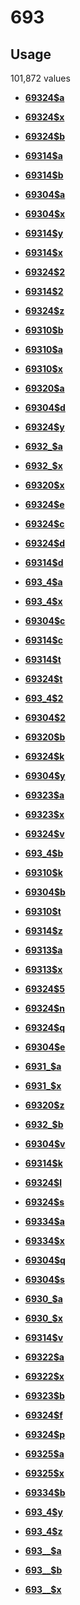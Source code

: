 # 693

## Usage

101,872 values

-   **[69324$a](../../tags/693/69324a-1.md)**  

-   **[69324$x](../../tags/693/69324x-2.md)**  

-   **[69324$b](../../tags/693/69324b-3.md)**  

-   **[69314$a](../../tags/693/69314a-4.md)**  

-   **[69314$b](../../tags/693/69314b-5.md)**  

-   **[69304$a](../../tags/693/69304a-6.md)**  

-   **[69304$x](../../tags/693/69304x-7.md)**  

-   **[69314$y](../../tags/693/69314y-8.md)**  

-   **[69314$x](../../tags/693/69314x-9.md)**  

-   **[69324$2](../../tags/693/693242-10.md)**  

-   **[69314$2](../../tags/693/693142-11.md)**  

-   **[69324$z](../../tags/693/69324z-12.md)**  

-   **[69310$b](../../tags/693/69310b-13.md)**  

-   **[69310$a](../../tags/693/69310a-14.md)**  

-   **[69310$x](../../tags/693/69310x-15.md)**  

-   **[69320$a](../../tags/693/69320a-16.md)**  

-   **[69304$d](../../tags/693/69304d-17.md)**  

-   **[69324$y](../../tags/693/69324y-18.md)**  

-   **[6932\_$a](../../tags/693/6932_a-19.md)**  

-   **[6932\_$x](../../tags/693/6932_x-20.md)**  

-   **[69320$x](../../tags/693/69320x-21.md)**  

-   **[69324$e](../../tags/693/69324e-22.md)**  

-   **[69324$c](../../tags/693/69324c-23.md)**  

-   **[69324$d](../../tags/693/69324d-24.md)**  

-   **[69314$d](../../tags/693/69314d-25.md)**  

-   **[693\_4$a](../../tags/693/693_4a-26.md)**  

-   **[693\_4$x](../../tags/693/693_4x-27.md)**  

-   **[69304$c](../../tags/693/69304c-28.md)**  

-   **[69314$c](../../tags/693/69314c-29.md)**  

-   **[69314$t](../../tags/693/69314t-30.md)**  

-   **[69324$t](../../tags/693/69324t-31.md)**  

-   **[693\_4$2](../../tags/693/693_42-32.md)**  

-   **[69304$2](../../tags/693/693042-33.md)**  

-   **[69320$b](../../tags/693/69320b-34.md)**  

-   **[69324$k](../../tags/693/69324k-35.md)**  

-   **[69304$y](../../tags/693/69304y-36.md)**  

-   **[69323$a](../../tags/693/69323a-37.md)**  

-   **[69323$x](../../tags/693/69323x-38.md)**  

-   **[69324$v](../../tags/693/69324v-39.md)**  

-   **[693\_4$b](../../tags/693/693_4b-40.md)**  

-   **[69310$k](../../tags/693/69310k-41.md)**  

-   **[69304$b](../../tags/693/69304b-42.md)**  

-   **[69310$t](../../tags/693/69310t-43.md)**  

-   **[69314$z](../../tags/693/69314z-44.md)**  

-   **[69313$a](../../tags/693/69313a-45.md)**  

-   **[69313$x](../../tags/693/69313x-46.md)**  

-   **[69324$5](../../tags/693/693245-47.md)**  

-   **[69324$n](../../tags/693/69324n-48.md)**  

-   **[69324$q](../../tags/693/69324q-49.md)**  

-   **[69304$e](../../tags/693/69304e-50.md)**  

-   **[6931\_$a](../../tags/693/6931_a-51.md)**  

-   **[6931\_$x](../../tags/693/6931_x-52.md)**  

-   **[69320$z](../../tags/693/69320z-53.md)**  

-   **[6932\_$b](../../tags/693/6932_b-54.md)**  

-   **[69304$v](../../tags/693/69304v-55.md)**  

-   **[69314$k](../../tags/693/69314k-56.md)**  

-   **[69324$l](../../tags/693/69324l-57.md)**  

-   **[69324$s](../../tags/693/69324s-58.md)**  

-   **[69334$a](../../tags/693/69334a-59.md)**  

-   **[69334$x](../../tags/693/69334x-60.md)**  

-   **[69304$q](../../tags/693/69304q-61.md)**  

-   **[69304$s](../../tags/693/69304s-62.md)**  

-   **[6930\_$a](../../tags/693/6930_a-63.md)**  

-   **[6930\_$x](../../tags/693/6930_x-64.md)**  

-   **[69314$v](../../tags/693/69314v-65.md)**  

-   **[69322$a](../../tags/693/69322a-66.md)**  

-   **[69322$x](../../tags/693/69322x-67.md)**  

-   **[69323$b](../../tags/693/69323b-68.md)**  

-   **[69324$f](../../tags/693/69324f-69.md)**  

-   **[69324$p](../../tags/693/69324p-70.md)**  

-   **[69325$a](../../tags/693/69325a-71.md)**  

-   **[69325$x](../../tags/693/69325x-72.md)**  

-   **[69334$b](../../tags/693/69334b-73.md)**  

-   **[693\_4$y](../../tags/693/693_4y-74.md)**  

-   **[693\_4$z](../../tags/693/693_4z-75.md)**  

-   **[693\_\_$a](../../tags/693/693__a-76.md)**  

-   **[693\_\_$b](../../tags/693/693__b-77.md)**  

-   **[693\_\_$x](../../tags/693/693__x-78.md)**  


